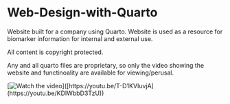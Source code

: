 # Web-Design-with-Quarto

Website built for a company using Quarto. Website is used as a resource for biomarker information for internal and external use. 

All content is copyright protected. 

Any and all quarto files are proprietary, so only the video showing the website and functinoality are available for viewing/perusal.

[![Watch the video]([https://img.youtube.com/vi/T-D1KVIuvjA/maxresdefault.jpg](https://i9.ytimg.com/vi_webp/KDIWbbD3TzU/mq2.webp?sqp=CMjdpLkG&rs=AOn4CLClRgt0IuX2UfjxFLhBq4uV-qIDLw))]([https://youtu.be/T-D1KVIuvjA](https://youtu.be/KDIWbbD3TzU))
